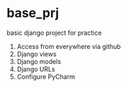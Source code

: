 # base_prj
basic django project for practice
1. Access from everywhere via github
2. Django views
3. Django models
4. Django URLs
5. Configure PyCharm
